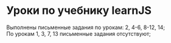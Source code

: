 # Уроки по учебнику learnJS

Выполнены письменные задания по урокам: 2, 4-6, 8-12, 14; <br>
По урокам 1, 3, 7, 13 письменные задания отсутствуют;
